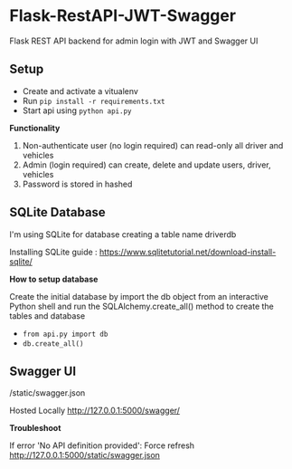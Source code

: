 # Flask-RestAPI-JWT-Swagger
Flask REST API backend for admin login with JWT and Swagger UI

## Setup

- Create and activate a vitualenv
- Run `pip install -r requirements.txt`
- Start api using `python api.py`

**Functionality**

1. Non-authenticate user (no login required) can read-only all driver and vehicles
2. Admin (login required) can create, delete and update users, driver, vehicles
3. Password is stored in hashed

## SQLite Database
I'm using SQLite for database creating a table name driverdb

Installing SQLite guide : https://www.sqlitetutorial.net/download-install-sqlite/


**How to setup database**

Create the initial database by import the db object from an interactive Python shell and run the SQLAlchemy.create_all() method to create the tables and database

  - `from api.py import db`
  - `db.create_all()`


## Swagger UI
/static/swagger.json

Hosted Locally
http://127.0.0.1:5000/swagger/


**Troubleshoot**

If error 'No API definition provided': Force refresh http://127.0.0.1:5000/static/swagger.json
